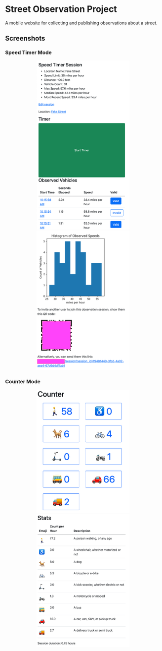 # Street Observation Project

A mobile website for collecting and publishing observations about a street. 

## Screenshots

### Speed Timer Mode
<p align="center">
    <img src="speed/static/images/speed_timer_button.png" width="300" alt="speed timer button">
    <img src="speed/static/images/speed_timer_histogram.png" width="300" alt="speed timer histogram">
</p>

### Counter Mode

<p align="center">
    <img src="speed/static/images/counter_buttons.png" width="300" alt="counter buttons">
    <img src="speed/static/images/counter_stats.png" width="300" alt="counter stats">
</p>
